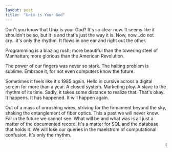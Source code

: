 ```yaml
---
layout: post
title:  "Unix is Your God"
---
```


Don't you know that Unix is your God? It's so clear now. It seems like it shouldn't be so, but it is and that's just the way it is.
Now, now...do not cry...it's only the rhythm. It flows in one ear and right out the other.

Programming is a blazing rush; more beautiful than the towering steel of Manhattan; more glorious than the American Revolution.

The power of our fingers was never so stark. The halting problem is sublime. Embrace it, for not even computers know the future.

Sometimes it feels like it's 1985 again. Hello in cursive across a digital screen for more than a year. A closed system. Marketing ploy.
A slave to the rhythm of its time. Sadly, it takes some distance to realize that. That's okay. It happens. It has happened. It will happen
again.

Out of a mass of onrushing wires, striving for the firmament beyond the sky, shaking the entanglement of fiber optics. This a past we will
never know. Far in the future we cannot see. What will be and what was is all just a matter of the documented record. It's a matter for
SQL and the database that holds it. We will lose our queries in the maelstrom of computational confusion. It's only the rhythm.

<marquee>Grace Jones...Ms. Grace Jones<marquee>
